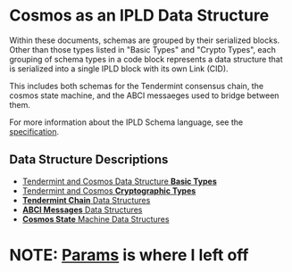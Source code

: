 # Cosmos as an IPLD Data Structure

Within these documents, schemas are grouped by their serialized blocks. Other than those types listed in "Basic Types" and "Crypto Types", each grouping of schema types in a code block represents a data structure that is serialized into a single IPLD block with its own Link (CID).

This includes both schemas for the Tendermint consensus chain, the cosmos state machine, and the ABCI messaeges used to bridge between them.

For more information about the IPLD Schema language, see the [specification](https://specs.ipld.io/schemas/).

## Data Structure Descriptions

* [Tendermint and Cosmos Data Structure **Basic Types**](basic_types.md)
* [Tendermint and Cosmos **Cryptographic Types**](crypto_types.md)
* [**Tendermint Chain** Data Structures](tendermint_chain.md)
* [**ABCI Messages** Data Structures](abci_messages.md)
* [**Cosmos State** Machine Data Structures](cosmos_state.md)


# NOTE: [Params](https://docs.tendermint.com/master/spec/core/data_structures.html#consensusparams) is where I left off